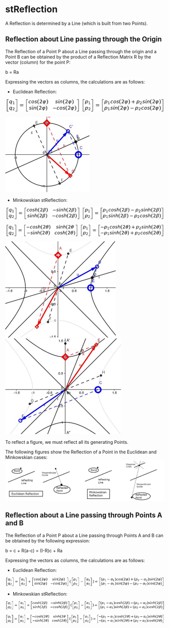 # stReflection

A Reflection is determined by a Line (which is built from two Points).

## Reflection about Line passing through the Origin

The Reflection of a Point P about a Line passing through the origin and a Point B can be obtained by the product of a Reflection Matrix R by the vector (column) for the point P:

b = Ra

Expressing the vectors as columns, the calculations are as follows:

* Euclidean Reflection:

![Euclidean Reflection about Origin](https://github.com/probaxeoxebra/probaMinkoski/blob/master/Explicacions/Formulas/EuclidReflect_Origin.jpg "q is the vector column for the reflection of point P about a Line passing through the origin")


![EuclideanReflection_Matrix](https://github.com/probaxeoxebra/probaMinkoski/blob/master/Explicacions/Images/EuclReflect_Matrix.JPG "Matrix elements(columns): Blue Vector(1), Red Vector(2)")

* Minkowskian stReflection:

![Minkowskian stReflection about Origin_s](https://github.com/probaxeoxebra/probaMinkoski/blob/master/Explicacions/Formulas/MinkReflect_Origin_s.jpg "q is the vector column for the stReflection of point P about a spacelike Line passing through the origin")

![Minkowskian stReflection about Origin_t](https://github.com/probaxeoxebra/probaMinkoski/blob/master/Explicacions/Formulas/MinkReflect_Origin_t.jpg "q is the vector column for the stReflection of point P about a timelike Line passing through the origin")

![MimkowskianReflection_SpacelikeMatrix](https://github.com/probaxeoxebra/probaMinkoski/blob/master/Explicacions/Images/MinkReflect_sMatrix.JPG "Matrix elements(columns): Blue Vector(1), Red Vector(2)")
![MimkowskianReflection_TimelikeMatrix](https://github.com/probaxeoxebra/probaMinkoski/blob/master/Explicacions/Images/MinkReflect_tMatrix.JPG "Matrix elements(columns): Blue Vector(1), Red Vector(2)")

To reflect a figure, we must reflect all its generating Points.

The following figures show the Reflection of a Point in the Euclidean and Minkowskian cases:
![stReflection](https://github.com/probaxeoxebra/probaMinkoski/blob/master/Explicacions/Images/Reflection_EuclMink.png)

## Reflection about a Line passing through Points A and B

The Reflection of a Point P about a Line passing through Points A and B can be obtained by the following expression:

b = c + R(a-c) = (I-R)c + Ra

Expressing the vectors as columns, the calculations are as follows:

* Euclidean Reflection:

![Euclidean Reflection about center C](https://github.com/probaxeoxebra/probaMinkoski/blob/master/Explicacions/Formulas/EuclidReflect_PointA.jpg "q is the vector column for the reflection of point P about a Line passing through Points A and B")

* Minkowskian stReflection:

![Minkowskian stReflection about PointA_s](https://github.com/probaxeoxebra/probaMinkoski/blob/master/Explicacions/Formulas/MinkReflect_PointA_s.jpg "q is the vector column for the stReflection of point P about a spacelike Line passing through Points A and B")

![Minkowskian stReflection about PointA_t](https://github.com/probaxeoxebra/probaMinkoski/blob/master/Explicacions/Formulas/MinkReflect_PointA_t.jpg "q is the vector column for the stReflection of point P about a timelike Line passing through Points A and B")

